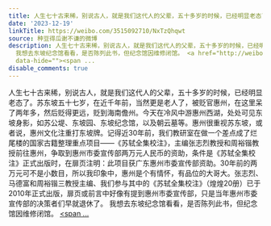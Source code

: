 ```yaml
---
title: 人生七十古来稀，别说古人，就是我们这代人的父辈，五十多岁的时候，已经明显老态了。苏东坡五十七岁，在近千年前，当然更是老人了，被贬官惠州，在这里呆了两年...
date: '2023-12-19'
linkTitle: https://weibo.com/3515092710/NxTzQhqwt
source: 种豆得瓜谢不谦的微博
description: 人生七十古来稀，别说古人，就是我们这代人的父辈，五十多岁的时候，已经明显老态了。苏东坡五十七岁，在近千年前，当然更是老人了，被贬官惠州，在这里呆了两年多，然后贬得更远，贬到海南儋州。今天在冷风中游惠州西湖，处处可见东坡身影，如苏公堤、东坡园、东坡纪念馆，以及朝云墓等。惠州很重视苏东坡，或者说，惠州文化注重打东坡牌。记得近30年前，我们教研室在做一个差点成了烂尾楼的国家古籍整理重点项目——《苏轼全集校注》，主编张志烈教授和周裕锴教授前往惠州，争取到惠州市委宣传部两万元人民币的资助，条件是《苏轼全集校注》正式出版时，在扉页注明：此项目获广东惠州市委宣传部资助。30年前的两万元可不是小数目，所以我印象中，惠州是个有情怀，有品位的大哥大。张志烈、马德富和周裕锴三教授主编、我们参与其中的《苏轼全集校注》（煌煌20册）已于2010年正式出版，扉页或前言中好像有提到惠州市委宣传部，只是当年惠州市委宣传部的决策者们早就退休了。
  我想去东坡纪念馆看看，是否陈列此书，但纪念馆因维修闭馆。 <a href="http://weibo.com/p/100101B2094757D068A7FE469D"
  data-hide=""><span ...
disable_comments: true
---
```

人生七十古来稀，别说古人，就是我们这代人的父辈，五十多岁的时候，已经明显老态了。苏东坡五十七岁，在近千年前，当然更是老人了，被贬官惠州，在这里呆了两年多，然后贬得更远，贬到海南儋州。今天在冷风中游惠州西湖，处处可见东坡身影，如苏公堤、东坡园、东坡纪念馆，以及朝云墓等。惠州很重视苏东坡，或者说，惠州文化注重打东坡牌。记得近30年前，我们教研室在做一个差点成了烂尾楼的国家古籍整理重点项目——《苏轼全集校注》，主编张志烈教授和周裕锴教授前往惠州，争取到惠州市委宣传部两万元人民币的资助，条件是《苏轼全集校注》正式出版时，在扉页注明：此项目获广东惠州市委宣传部资助。30年前的两万元可不是小数目，所以我印象中，惠州是个有情怀，有品位的大哥大。张志烈、马德富和周裕锴三教授主编、我们参与其中的《苏轼全集校注》（煌煌20册）已于2010年正式出版，扉页或前言中好像有提到惠州市委宣传部，只是当年惠州市委宣传部的决策者们早就退休了。 我想去东坡纪念馆看看，是否陈列此书，但纪念馆因维修闭馆。 <a href="http://weibo.com/p/100101B2094757D068A7FE469D" data-hide=""><span ...